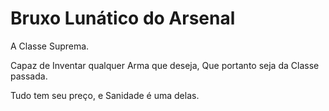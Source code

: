 # Bruxo Lunático do Arsenal

A Classe Suprema.

Capaz de Inventar qualquer Arma que deseja, Que portanto seja da Classe passada.

Tudo tem seu preço, e Sanidade é uma delas.

